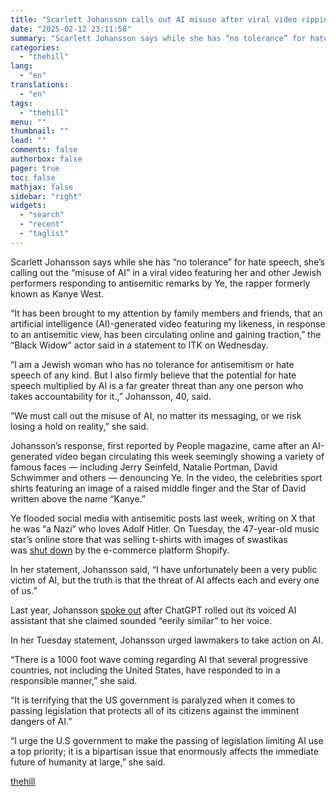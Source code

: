 ```yaml
---
title: "Scarlett Johansson calls out AI misuse after viral video ripping Ye"
date: "2025-02-12 23:11:58"
summary: "Scarlett Johansson says while she has “no tolerance” for hate speech, she’s calling out the “misuse of AI” in a viral video featuring her and other Jewish performers responding to antisemitic remarks by Ye, the rapper formerly known as Kanye West. “It has been brought to my attention by family..."
categories:
  - "thehill"
lang:
  - "en"
translations:
  - "en"
tags:
  - "thehill"
menu: ""
thumbnail: ""
lead: ""
comments: false
authorbox: false
pager: true
toc: false
mathjax: false
sidebar: "right"
widgets:
  - "search"
  - "recent"
  - "taglist"
---
```


Scarlett Johansson says while she has “no tolerance” for hate speech, she’s calling out the “misuse of AI” in a viral video featuring her and other Jewish performers responding to antisemitic remarks by Ye, the rapper formerly known as Kanye West.

“It has been brought to my attention by family members and friends, that an artificial intelligence (AI)-generated video featuring my likeness, in response to an antisemitic view, has been circulating online and gaining traction,” the “Black Widow” actor said in a statement to ITK on Wednesday.

“I am a Jewish woman who has no tolerance for antisemitism or hate speech of any kind. But I also firmly believe that the potential for hate speech multiplied by AI is a far greater threat than any one person who takes accountability for it.,” Johansson, 40, said.

“We must call out the misuse of AI, no matter its messaging, or we risk losing a hold on reality,” she said.

Johansson’s response, first reported by People magazine, came after an AI-generated video began circulating this week seemingly showing a variety of famous faces — including Jerry Seinfeld, Natalie Portman, David Schwimmer and others — denouncing Ye. In the video, the celebrities sport shirts featuring an image of a raised middle finger and the Star of David written above the name “Kanye.”

Ye flooded social media with antisemitic posts last week, writing on X that he was “a Nazi” who loves Adolf Hitler. On Tuesday, the 47-year-old music star’s online store that was selling t-shirts with images of swastikas was [shut down](https://thehill.com/blogs/in-the-know/5139071-shopify-shuts-down-ye-website-selling-swastika-shirts/) by the e-commerce platform Shopify.

In her statement, Johansson said, “I have unfortunately been a very public victim of AI, but the truth is that the threat of AI affects each and every one of us.”

Last year, Johansson [spoke out](https://thehill.com/policy/technology/4676370-scarlett-johansson-chatgpt-voice-controversy-response/) after ChatGPT rolled out its voiced AI assistant that she claimed sounded “eerily similar” to her voice.

In her Tuesday statement, Johansson urged lawmakers to take action on AI.

“There is a 1000 foot wave coming regarding AI that several progressive countries, not including the United States, have responded to in a responsible manner,” she said.

“It is terrifying that the US government is paralyzed when it comes to passing legislation that protects all of its citizens against the imminent dangers of AI.”

“I urge the U.S government to make the passing of legislation limiting AI use a top priority; it is a bipartisan issue that enormously affects the immediate future of humanity at large,” she said.

[thehill](https://thehill.com/blogs/in-the-know/5140407-scarlett-johansson-anti-ai-video/)

